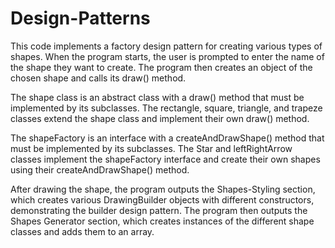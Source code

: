 # Design-Patterns
This code implements a factory design pattern for creating various types of shapes.
When the program starts, the user is prompted to enter the name of the shape they want to create.
The program then creates an object of the chosen shape and calls its draw() method.

The shape class is an abstract class with a draw() method that must be implemented by its subclasses. The rectangle, square, triangle, and trapeze classes extend the shape class and implement their own draw() method.

The shapeFactory is an interface with a createAndDrawShape() method that must be implemented by its subclasses. The Star and leftRightArrow classes implement the shapeFactory interface and create their own shapes using their createAndDrawShape() method.

After drawing the shape, the program outputs the Shapes-Styling section, which creates various DrawingBuilder objects with different constructors, demonstrating the builder design pattern. The program then outputs the Shapes Generator section, which creates instances of the different shape classes and adds them to an array.
